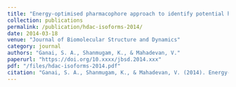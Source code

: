 ```yaml
---
title: "Energy-optimised pharmacophore approach to identify potential hotspots during inhibition of Class II HDAC isoforms"
collection: publications
permalink: /publication/hdac-isoforms-2014/
date: 2014-03-18
venue: "Journal of Biomolecular Structure and Dynamics"
category: journal
authors: "Ganai, S. A., Shanmugam, K., & Mahadevan, V."
paperurl: "https://doi.org/10.xxxx/jbsd.2014.xxx"
pdf: "/files/hdac-isoforms-2014.pdf"
citation: "Ganai, S. A., Shanmugam, K., & Mahadevan, V. (2014). Energy-optimised pharmacophore approach to identify potential hotspots during inhibition of Class II HDAC isoforms. *Journal of Biomolecular Structure and Dynamics*, 2014. https://doi.org/10.xxxx/jbsd.2014.xxx"
---
```

